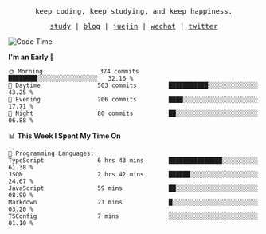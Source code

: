 <p align="center">
  <samp>
    <span>keep coding, keep studying, and keep happiness.</span>
  </samp>
</p>

<p align="center">
  <samp>
    <a href="https://github.com/ouduidui/fe-study">study</a> |
    <a href="https://deweyou.me">blog</a>  |
    <a href="https://juejin.cn/user/4309700183594366">juejin</a> |
    <a href="https://user-images.githubusercontent.com/54696834/165071004-6509e3f2-90c3-448c-9d92-3da42b0c2021.jpeg">wechat</a> |
    <a href="https://twitter.com/ouduidui">twitter</a>
  </samp>
</p>

<!--START_SECTION:waka-->
![Code Time](http://img.shields.io/badge/Code%20Time-3%2C311%20hrs%2053%20mins-blue)

**I'm an Early 🐤** 

```text
🌞 Morning                374 commits         ████████░░░░░░░░░░░░░░░░░   32.16 % 
🌆 Daytime                503 commits         ███████████░░░░░░░░░░░░░░   43.25 % 
🌃 Evening                206 commits         ████░░░░░░░░░░░░░░░░░░░░░   17.71 % 
🌙 Night                  80 commits          ██░░░░░░░░░░░░░░░░░░░░░░░   06.88 % 
```


📊 **This Week I Spent My Time On** 

```text
💬 Programming Languages: 
TypeScript               6 hrs 43 mins       ███████████████░░░░░░░░░░   61.38 % 
JSON                     2 hrs 42 mins       ██████░░░░░░░░░░░░░░░░░░░   24.67 % 
JavaScript               59 mins             ██░░░░░░░░░░░░░░░░░░░░░░░   08.99 % 
Markdown                 21 mins             █░░░░░░░░░░░░░░░░░░░░░░░░   03.20 % 
TSConfig                 7 mins              ░░░░░░░░░░░░░░░░░░░░░░░░░   01.10 % 
```


<!--END_SECTION:waka-->
